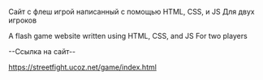 Сайт с флеш игрой написанный с помощью HTML, CSS, и JS
Для двух игроков 


A flash game website written using HTML, CSS, and JS
For two players


--Ссылка на сайт--


https://streetfight.ucoz.net/game/index.html
